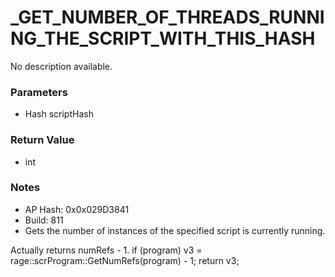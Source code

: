 # _GET_NUMBER_OF_THREADS_RUNNING_THE_SCRIPT_WITH_THIS_HASH

No description available.

### Parameters
* Hash scriptHash

### Return Value
* int

### Notes
* AP Hash: 0x0x029D3841
* Build: 811
* Gets the number of instances of the specified script is currently running.

Actually returns numRefs - 1.
if (program)
	v3 = rage::scrProgram::GetNumRefs(program) - 1;
return v3;

